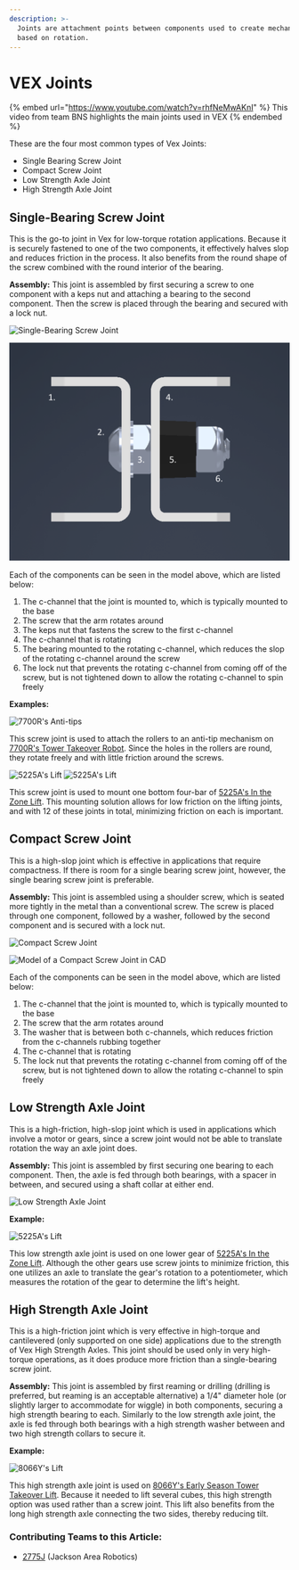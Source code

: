 ```yaml
---
description: >-
  Joints are attachment points between components used to create mechanisms
  based on rotation.
---
```


# VEX Joints

{% embed url="https://www.youtube.com/watch?v=rhfNeMwAKnI" %}
This video from team BNS highlights the main joints used in VEX
{% endembed %}

These are the four most common types of Vex Joints:

* Single Bearing Screw Joint
* Compact Screw Joint
* Low Strength Axle Joint
* High Strength Axle Joint

## Single-Bearing Screw Joint

This is the go-to joint in Vex for low-torque rotation applications. Because it is securely fastened to one of the two components, it effectively halves slop and reduces friction in the process. It also benefits from the round shape of the screw combined with the round interior of the bearing.

**Assembly:** This joint is assembled by first securing a screw to one component with a keps nut and attaching a bearing to the second component. Then the screw is placed through the bearing and secured with a lock nut.

![Single-Bearing Screw Joint ](https://user-images.githubusercontent.com/65926085/83469437-4ffe8380-a445-11ea-9b6a-3cc6337e52f2.png)

![Model of a Single-Bearing Screw Joint in CAD](<../.gitbook/assets/screwjoint (1).png>)

Each of the components can be seen in the model above, which are listed below:

1. The c-channel that the joint is mounted to, which is typically mounted to the base
2. The screw that the arm rotates around
3. The keps nut that fastens the screw to the first c-channel
4. The c-channel that is rotating
5. The bearing mounted to the rotating c-channel, which reduces the slop of the rotating c-channel around the screw
6. The lock nut that prevents the rotating c-channel from coming off of the screw, but is not tightened down to allow the rotating c-channel to spin freely

**Examples:**

![7700R's Anti-tips](https://user-images.githubusercontent.com/65926085/83479233-a081db00-a45d-11ea-95bb-5ee80833e02a.png)

This screw joint is used to attach the rollers to an anti-tip mechanism on [7700R's Tower Takeover Robot](https://www.youtube.com/watch?v=1mLc1jOCxck). Since the holes in the rollers are round, they rotate freely and with little friction around the screws.

![5225A's Lift](https://user-images.githubusercontent.com/65926085/83524004-989b5880-a4a8-11ea-9d55-71ce4af162ca.png) ![5225A's Lift](https://user-images.githubusercontent.com/65926085/83524557-62120d80-a4a9-11ea-90a1-f28e86cbfa61.png)

This screw joint is used to mount one bottom four-bar of [5225A's In the Zone Lift](https://www.youtube.com/watch?v=sux3YbbbkYY). This mounting solution allows for low friction on the lifting joints, and with 12 of these joints in total, minimizing friction on each is important.

## Compact Screw Joint

This is a high-slop joint which is effective in applications that require compactness. If there is room for a single bearing screw joint, however, the single bearing screw joint is preferable.

**Assembly:** This joint is assembled using a shoulder screw, which is seated more tightly in the metal than a conventional screw. The screw is placed through one component, followed by a washer, followed by the second component and is secured with a lock nut.

![Compact Screw Joint](https://user-images.githubusercontent.com/65926085/83469696-006c8780-a446-11ea-867c-2699c3b91796.png)

![Model of a Compact Screw Joint in CAD](../.gitbook/assets/compact\_screw\_joint.png)

Each of the components can be seen in the model above, which are listed below:

1. The c-channel that the joint is mounted to, which is typically mounted to the base
2. The screw that the arm rotates around
3. The washer that is between both c-channels, which reduces friction from the c-channels rubbing together
4. The c-channel that is rotating
5. The lock nut that prevents the rotating c-channel from coming off of the screw, but is not tightened down to allow the rotating c-channel to spin freely

## Low Strength Axle Joint

This is a high-friction, high-slop joint which is used in applications which involve a motor or gears, since a screw joint would not be able to translate rotation the way an axle joint does.

**Assembly:** This joint is assembled by first securing one bearing to each component. Then, the axle is fed through both bearings, with a spacer in between, and secured using a shaft collar at either end.

![Low Strength Axle Joint](https://user-images.githubusercontent.com/65926085/83472269-7116a280-a44c-11ea-8b68-a255596834f0.png)

**Example:**

![5225A's Lift](https://user-images.githubusercontent.com/65926085/83528262-86241d80-a4ae-11ea-9097-4ed572e107f9.png)

This low strength axle joint is used on one lower gear of [5225A's In the Zone Lift](https://www.youtube.com/watch?v=sux3YbbbkYY). Although the other gears use screw joints to minimize friction, this one utilizes an axle to translate the gear's rotation to a potentiometer, which measures the rotation of the gear to determine the lift's height.

## High Strength Axle Joint

This is a high-friction joint which is very effective in high-torque and cantilevered (only supported on one side) applications due to the strength of Vex High Strength Axles. This joint should be used only in very high-torque operations, as it does produce more friction than a single-bearing screw joint.

**Assembly:** This joint is assembled by first reaming or drilling (drilling is preferred, but reaming is an acceptable alternative) a 1/4" diameter hole (or slightly larger to accommodate for wiggle) in both components, securing a high strength bearing to each. Similarly to the low strength axle joint, the axle is fed through both bearings with a high strength washer between and two high strength collars to secure it.

**Example:**

![8066Y's Lift](https://user-images.githubusercontent.com/65926085/83531142-321b3800-a4b2-11ea-82ec-83ef2ec4d7ca.png)

This high strength axle joint is used on [8066Y's Early Season Tower Takeover Lift](https://www.youtube.com/watch?v=CHXg5mqd-EM). Because it needed to lift several cubes, this high strength option was used rather than a screw joint. This lift also benefits from the long high strength axle connecting the two sides, thereby reducing tilt.

### Contributing Teams to this Article:

* [2775J](https://www.youtube.com/channel/UCxpfFq6ShDvgmU9P4y6rc\_Q?view\_as=subscriber) (Jackson Area Robotics)
